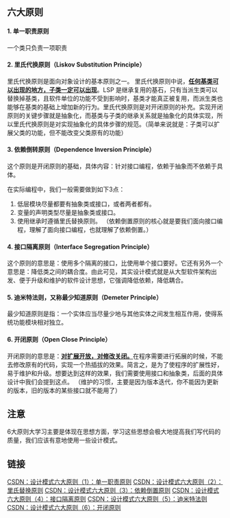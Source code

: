 ## 六大原则

#### 1. 单一职责原则

一个类只负责一项职责

#### 2. 里氏代换原则（Liskov Substitution Principle）
里氏代换原则是面向对象设计的基本原则之一。 里氏代换原则中说，<u>**任何基类可以出现的地方，子类一定可以出现**</u>。LSP 是继承复用的基石，只有当派生类可以替换掉基类，且软件单位的功能不受到影响时，基类才能真正被复用，而派生类也能够在基类的基础上增加新的行为。里氏代换原则是对开闭原则的补充。实现开闭原则的关键步骤就是抽象化，而基类与子类的继承关系就是抽象化的具体实现，所以里氏代换原则是对实现抽象化的具体步骤的规范。（简单来说就是：子类可以扩展父类的功能，但不能改变父类原有的功能）

#### 3. 依赖倒转原则（Dependence Inversion Principle）
这个原则是开闭原则的基础，具体内容：针对接口编程，依赖于抽象而不依赖于具体。

在实际编程中，我们一般需要做到如下3点：
  1. 低层模块尽量都要有抽象类或接口，或者两者都有。
  2. 变量的声明类型尽量是抽象类或接口。
  3. 使用继承时遵循里氏替换原则。
（依赖倒置原则的核心就是要我们面向接口编程，理解了面向接口编程，也就理解了依赖倒置。）

#### 4. 接口隔离原则（Interface Segregation Principle）
这个原则的意思是：使用多个隔离的接口，比使用单个接口要好。它还有另外一个意思是：降低类之间的耦合度。由此可见，其实设计模式就是从大型软件架构出发、便于升级和维护的软件设计思想，它强调降低依赖，降低耦合。

#### 5. 迪米特法则，又称最少知道原则（Demeter Principle）
最少知道原则是指：一个实体应当尽量少地与其他实体之间发生相互作用，使得系统功能模块相对独立。


#### 6. 开闭原则（Open Close Principle）
开闭原则的意思是：<u>**对扩展开放，对修改关闭。**</u>在程序需要进行拓展的时候，不能去修改原有的代码，实现一个热插拔的效果。简言之，是为了使程序的扩展性好，易于维护和升级。想要达到这样的效果，我们需要使用接口和抽象类，后面的具体设计中我们会提到这点。
（维护的习惯，主要是因为版本迭代，你不能因为更新的版本，旧的版本的某些接口就不能用了）

## 注意
6大原则大学习主要是体现在思想方面，学习这些思想会极大地提高我们写代码的质量，我们应该有意地使用一些设计模式。


## 链接

[CSDN：设计模式六大原则（1）：单一职责原则](https://blog.csdn.net/zhengzhb/article/details/7278174)
[CSDN：设计模式六大原则（2）：里氏替换原则](https://blog.csdn.net/zhengzhb/article/details/7281833)
[CSDN：设计模式六大原则（3）：依赖倒置原则](https://blog.csdn.net/zhengzhb/article/details/7289269)
[CSDN：设计模式六大原则（4）：接口隔离原则](https://blog.csdn.net/zhengzhb/article/details/7296921)
[CSDN：设计模式六大原则（5）：迪米特法则](https://blog.csdn.net/zhengzhb/article/details/7296930)
[CSDN：设计模式六大原则（6）：开闭原则](https://blog.csdn.net/zhengzhb/article/details/7296944)